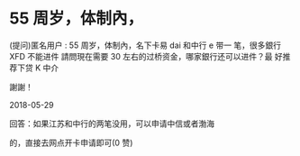 # 55 周岁，体制內，

(提问)匿名用户 : 55 周岁，体制內，名下卡易 dai 和中行 e 带一 笔，很多銀行 XFD 不能进件 請問現在需要 30 左右的过桥资金，哪家銀行还可以进件？最 好推荐下贷 K 中介

謝謝！

2018-05-29

回答：如果江苏和中行的两笔没用，可以申请中信或者渤海

的，直接去网点开卡申请即可(0 赞)